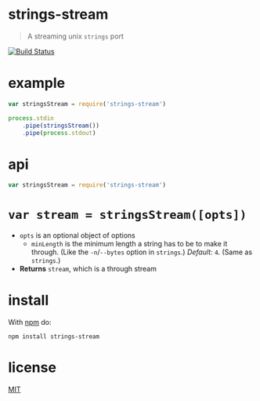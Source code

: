 strings-stream
=========

> A streaming unix `strings` port

[![Build Status](https://travis-ci.org/ArtskydJ/strings-stream.svg)](https://travis-ci.org/ArtskydJ/strings-stream)

# example

```js
var stringsStream = require('strings-stream')

process.stdin
	.pipe(stringsStream())
	.pipe(process.stdout)
```

# api

```js
var stringsStream = require('strings-stream')
```

# `var stream = stringsStream([opts])`

- `opts` is an optional object of options
	- `minLength` is the minimum length a string has to be to make it through. (Like the `-n`/`--bytes` option in `strings`.) *Default:* `4`. (Same as `strings`.)
- **Returns** `stream`, which is a through stream

# install

With [npm](http://nodejs.org/download) do:

	npm install strings-stream

# license

[MIT](http://opensource.org/licenses/mit)

